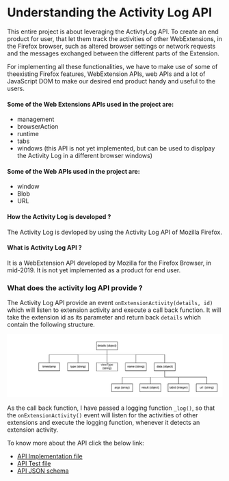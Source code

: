 # Understanding the Activity Log API

This entire project is about leveraging the ActivtyLog API. To create an end product for user, that let them track the activities of other WebExtensions, in the Firefox browser, such as altered browser settings or network requests and the
messages exchanged between the different parts of the Extension.

For implementing all these functionalities, we have to make use of some of theexisting Firefox features, WebExtension APIs, web APIs and a lot of JavaScript DOM to make our desired end product handy and useful to the users.

#### Some of the Web Extensions APIs used in the project are:

* management
* browserAction
* runtime
* tabs
* windows (this API is not yet implemented, but can be used to displpay the Activity Log in a different browser windows)

#### Some of the Web APIs used in the project are:

* window
* Blob
* URL

#### How the Activity Log is developed ?

The Activity Log is devloped by using the Activity Log API of Mozilla Firefox.

#### What is Activity Log API ?

It is a WebExtension API developed by Mozilla for the Firefox Browser, in mid-2019. It is not yet implemented as a product for end user.

### What does the activity log API provide ?

The Activity Log API provide an event `onExtensionActivity(details, id)` which will listen to extension activity and execute a call back function. It will take the extension id as its parameter and return back `details` which contain the following structure.

![parameter diagram](presentations/parmeter%20diagram%20of%20activity%20log%20event%20.jpeg)

As the call back function, I have passed a logging function `_log()`, so that the `onExtensionActivity()` event will listen for the activities of other extensions and execute the logging function, whenever it detects an extension activity.

To know more about the API click the below link:
* [API Implementation file](https://searchfox.org/mozilla-central/source/toolkit/components/extensions/parent/ext-activityLog.js)
* [API Test file](https://searchfox.org/mozilla-central/source/toolkit/components/extensions/test/mochitest/test_ext_activityLog.html)
* [API JSON schema](https://searchfox.org/mozilla-central/source/toolkit/components/extensions/schemas/activity_log.json)